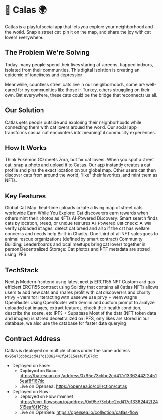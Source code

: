 # 🐾 Calas 🌍

Catlas is a playful social app that lets you explore your neighborhood and the world. Snap a street cat, pin it on the map, and share the joy with cat lovers everywhere.


## The Problem We're Solving

Today, many people spend their lives staring at screens, trapped indoors, isolated from their communities. This digital isolation is creating an epidemic of loneliness and depression. 

Meanwhile, countless street cats live in our neighborhoods, some are well-cared for by communities like those in Turkey, others struggling on their own. But everywhere, these cats could be the bridge that reconnects us all.

## Our Solution

Catlas gets people outside and exploring their neighborhoods while connecting them with cat lovers around the world. Our social app transforms casual cat encounters into meaningful community experiences.

## How It Works

Think Pokémon GO meets Zora, but for cat lovers. When you spot a street cat, snap a photo and upload it to Catlas. Our app instantly creates a cat profile and pins the exact location on our global map. Other users can then discover cats from around the world, "like" their favorites, and mint them as NFTs.

## Key Features

Global Cat Map: Real-time uploads create a living map of street cats worldwide
Earn While You Explore: Cat discoverers earn rewards when others mint their photos as NFTs
AI-Powered Discovery: Smart search finds cats by location, breed, or unique features
AI-Powered Cat check: AI will verify uploaded images, detect cat breed and also if the cat has welfare concerns and needs help
Built-in Charity: One-third of all NFT sales goes to animal rescue organizations (defined by smart contract)
Community Building: Leaderboards and local meetups bring cat lovers together in person
Decentralized Storage: Cat photos and NTF metadata are stored using IPFS

## TechStack

Next.js Modern frontend using latest next.js
ERC1155 NFT Custom and gas efficient ERC1155 contract using Solidity that contains all Catlas NFTs allows users to add new cats and shares profit with cat discoverers and charity
Privy + viem for interacting with Base we use privy + viem/wagmi
OpenRouter Using OpenRouter with Gemini and custom prompt to analyze uploaded cat images, extract features, check their health condition, describe the scene, etc
IPFS + Supabase Most of the data (NFT token data and images) is stored decentralized on IPFS, only likes are stored in our database, we also use the database for faster data querying

## Contract Address
Catlas is deployed on multiple chains under the same address `0x95e73cbbc2cd417c13362442f24515eaf8f167dc`:
- Deployed on Base:
  - Deployed on Base: https://basescan.org/address/0x95e73cbbc2cd417c13362442f24515eaf8f167dc
  - Live on Opensea: https://opensea.io/collection/catlas
- Deployed on Flow:
  - Deployed on Flow mainnet https://evm.flowscan.io/address/0x95e73cbbc2cd417c13362442f24515eaf8f167dc
  - Live on OpenSea: https://opensea.io/collection/catlas-flow
